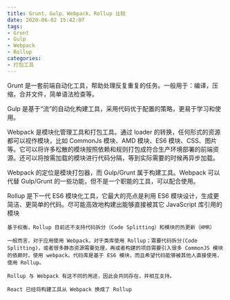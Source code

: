 ```yaml
---
title: Grunt、Gulp、Webpack、Rollup 比较
date: 2020-06-02 15:42:07
tags:
- Grunt
- Gulp
- Webpack
- Rollup
categories:
- 打包工具
---
```

Grunt 是一套前端自动化工具，帮助处理反复重复的任务。一般用于：编译，压缩，合并文件，简单语法检查等。
<!--more-->
Gulp 是基于“流”的自动化构建工具，采用代码优于配置的策略，更易于学习和使用。

Webpack 是模块化管理工具和打包工具。通过 loader 的转换，任何形式的资源都可以视作模块，比如 CommonJs 模块、AMD 模块、ES6 模块、CSS、图片等。它可以将许多松散的模块按照依赖和规则打包成符合生产环境部署的前端资源。还可以将按需加载的模块进行代码分隔，等到实际需要的时候再异步加载。

Webpack 的定位是模块打包器，而 Gulp/Grunt 属于构建工具。Webpack 可以代替 Gulp/Grunt 的一些功能，但不是一个职能的工具，可以配合使用。

Rollup 是下一代 ES6 模块化工具，它最大的亮点是利用 ES6 模块设计，生成更简洁、更简单的代码。尽可能高效地构建出能够直接被其它 JavaScript 库引用的模块
```
基于权衡，Rollup 目前还不支持代码拆分（Code Splitting）和模块的热更新（HMR）

一般而言，对于应用使用 Webpack，对于类库使用 Rollup；需要代码拆分(Code Splitting)，或者很多静态资源需要处理，再或者构建的项目需要引入很多 CommonJS 模块的依赖时，使用 webpack。代码库是基于 ES6 模块，而且希望代码能够被其他人直接使用，使用 Rollup。

Rollup 与 Webpack 有这不同的用途，因此会共同存在，并相互支持。

React 已经将构建工具从 Webpack 换成了 Rollup
```